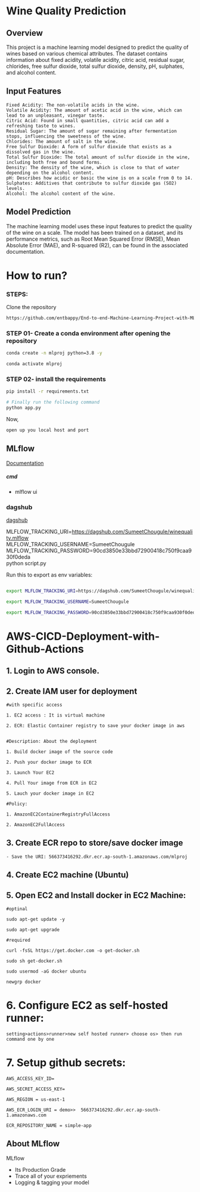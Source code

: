 # Wine Quality Prediction


## Overview

This project is a machine learning model designed to predict the quality of wines based on various chemical attributes. The dataset contains information about fixed acidity, volatile acidity, citric acid, residual sugar, chlorides, free sulfur dioxide, total sulfur dioxide, density, pH, sulphates, and alcohol content.

## Input Features

    Fixed Acidity: The non-volatile acids in the wine.
    Volatile Acidity: The amount of acetic acid in the wine, which can lead to an unpleasant, vinegar taste.
    Citric Acid: Found in small quantities, citric acid can add a refreshing taste to wines.
    Residual Sugar: The amount of sugar remaining after fermentation stops, influencing the sweetness of the wine.
    Chlorides: The amount of salt in the wine.
    Free Sulfur Dioxide: A form of sulfur dioxide that exists as a dissolved gas in the wine.
    Total Sulfur Dioxide: The total amount of sulfur dioxide in the wine, including both free and bound forms.
    Density: The density of the wine, which is close to that of water depending on the alcohol content.
    pH: Describes how acidic or basic the wine is on a scale from 0 to 14.
    Sulphates: Additives that contribute to sulfur dioxide gas (SO2) levels.
    Alcohol: The alcohol content of the wine.

## Model Prediction

The machine learning model uses these input features to predict the quality of the wine on a scale. The model has been trained on a dataset, and its performance metrics, such as Root Mean Squared Error (RMSE), Mean Absolute Error (MAE), and R-squared (R2), can be found in the associated documentation.


# How to run?
### STEPS:

Clone the repository

```bash
https://github.com/entbappy/End-to-end-Machine-Learning-Project-with-MLflow
```
### STEP 01- Create a conda environment after opening the repository

```bash
conda create -n mlproj python=3.8 -y
```

```bash
conda activate mlproj
```


### STEP 02- install the requirements
```bash
pip install -r requirements.txt
```


```bash
# Finally run the following command
python app.py
```

Now,
```bash
open up you local host and port
```



## MLflow

[Documentation](https://mlflow.org/docs/latest/index.html)


##### cmd
- mlflow ui

### dagshub
[dagshub](https://dagshub.com/)

MLFLOW_TRACKING_URI=https://dagshub.com/SumeetChougule/winequality.mlflow \
MLFLOW_TRACKING_USERNAME=SumeetChougule \
MLFLOW_TRACKING_PASSWORD=90cd3850e33bbd72900418c750f9caa930f0deda \
python script.py

Run this to export as env variables:

```bash

export MLFLOW_TRACKING_URI=https://dagshub.com/SumeetChougule/winequality.mlflow

export MLFLOW_TRACKING_USERNAME=SumeetChougule

export MLFLOW_TRACKING_PASSWORD=90cd3850e33bbd72900418c750f9caa930f0deda

```



# AWS-CICD-Deployment-with-Github-Actions

## 1. Login to AWS console.

## 2. Create IAM user for deployment

	#with specific access

	1. EC2 access : It is virtual machine

	2. ECR: Elastic Container registry to save your docker image in aws


	#Description: About the deployment

	1. Build docker image of the source code

	2. Push your docker image to ECR

	3. Launch Your EC2 

	4. Pull Your image from ECR in EC2

	5. Lauch your docker image in EC2

	#Policy:

	1. AmazonEC2ContainerRegistryFullAccess

	2. AmazonEC2FullAccess

	
## 3. Create ECR repo to store/save docker image
    - Save the URI: 566373416292.dkr.ecr.ap-south-1.amazonaws.com/mlproj

	
## 4. Create EC2 machine (Ubuntu) 

## 5. Open EC2 and Install docker in EC2 Machine:
	
	
	#optinal

	sudo apt-get update -y

	sudo apt-get upgrade
	
	#required

	curl -fsSL https://get.docker.com -o get-docker.sh

	sudo sh get-docker.sh

	sudo usermod -aG docker ubuntu

	newgrp docker
	
# 6. Configure EC2 as self-hosted runner:
    setting>actions>runner>new self hosted runner> choose os> then run command one by one


# 7. Setup github secrets:

    AWS_ACCESS_KEY_ID=

    AWS_SECRET_ACCESS_KEY=

    AWS_REGION = us-east-1

    AWS_ECR_LOGIN_URI = demo>>  566373416292.dkr.ecr.ap-south-1.amazonaws.com

    ECR_REPOSITORY_NAME = simple-app




## About MLflow 
MLflow

 - Its Production Grade
 - Trace all of your expriements
 - Logging & tagging your model

